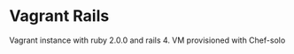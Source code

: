 Vagrant Rails
=============

Vagrant instance with ruby 2.0.0 and rails 4. VM provisioned with Chef-solo
